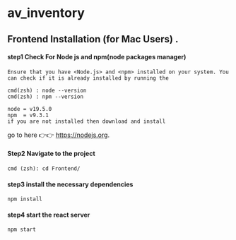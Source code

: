# av_inventory

## Frontend Installation (for Mac Users) . 

#### step1 Check For Node js and npm(node packages manager)

    Ensure that you have <Node.js> and <npm> installed on your system. You can check if it is already installed by running the 

    cmd(zsh) : node --version 
    cmd(zsh) : npm --version

    node = v19.5.0      
    npm  = v9.3.1
    if you are not installed then download and install 

  go to here 👉👉  https://nodejs.org.

#### Step2 Navigate to the project 
    cmd (zsh): cd Frontend/

#### step3 install the necessary dependencies 
    npm install

#### step4 start the react server
    npm start

    